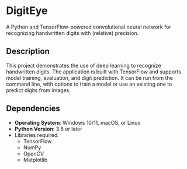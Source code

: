 # DigitEye
A Python and TensorFlow-powered convolutional neural network for recognizing handwritten digits with (relative) precision.


## Description

This project demonstrates the use of deep learning to recognize handwritten digits. The application is built with TensorFlow and supports model training, evaluation, and digit prediction. It can be run from the command line, with options to train a model or use an existing one to predict digits from images.

## Dependencies

- **Operating System**: Windows 10/11, macOS, or Linux
- **Python Version**: 3.8 or later
- Libraries required:
  - TensorFlow
  - NumPy
  - OpenCV
  - Matplotlib


